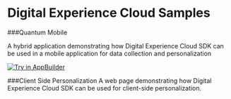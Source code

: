 # Digital Experience Cloud Samples


###Quantum Mobile

A hybrid application demonstrating how Digital Experience Cloud SDK can be used in a mobile application for data collection and personalization

<a href="https://platform.telerik.com/#appbuilder/clone/https://github.com/Sitefinity/dec-samples" target="_blank"><img src="https://camo.githubusercontent.com/d7495b812d724ab6af44035bda04316b38c6f4b5/687474703a2f2f646f63732e74656c6572696b2e636f6d2f706c6174666f726d2f6170706275696c6465722f73616d706c652d617070732f696d616765732f7472792d696e2d6170706275696c6465722e706e67" alt="Try in AppBuilder" title="Try in AppBuilder" data-canonical-src="http://docs.telerik.com/platform/appbuilder/sample-apps/images/try-in-appbuilder.png" style="max-width:100%;"></a>

###Client Side Personalization
A web page demonstrating how  Digital Experience Cloud SDK can be used for client-side personalization.
